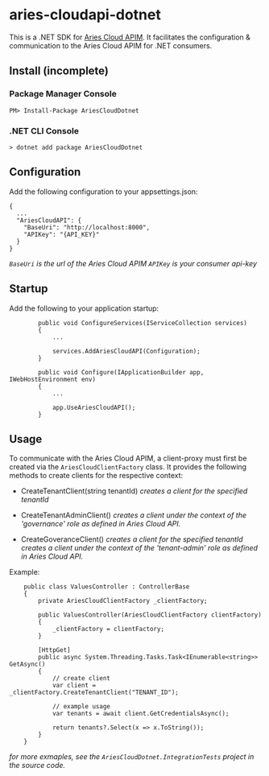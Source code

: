 # aries-cloudapi-dotnet
This is a .NET SDK for [Aries Cloud APIM](https://github.com/didx-xyz/aries-cloudapi-apim). It facilitates the configuration & communication to the Aries Cloud APIM for .NET consumers.

## Install (incomplete)

### Package Manager Console
```
PM> Install-Package AriesCloudDotnet
```
### .NET CLI Console
```
> dotnet add package AriesCloudDotnet
```
 
## Configuration
Add the following configuration to your appsettings.json:
```
{
  ... 
  "AriesCloudAPI": {
    "BaseUri": "http://localhost:8000",
    "APIKey": "{API_KEY}"
  }
}
```
_`BaseUri` is the url of the Aries Cloud APIM_
_`APIKey` is your consumer api-key_

## Startup
Add the following to your application startup:

```
        public void ConfigureServices(IServiceCollection services)
        {
            ...
 
            services.AddAriesCloudAPI(Configuration);
        }
```
```
        public void Configure(IApplicationBuilder app, IWebHostEnvironment env)
        {
            ...
 
            app.UseAriesCloudAPI();
        }
```

## Usage
To communicate with the Aries Cloud APIM, a client-proxy must first be created via the `AriesCloudClientFactory` class. It provides the following methods to create clients for the respective context:

- CreateTenantClient(string tenantId)
_creates a client for the specified tenantId_

- CreateTenantAdminClient()
_creates a client under the context of the 'governance' role as defined in Aries Cloud API._

- CreateGoveranceClient()
_creates a client for the specified tenantId_
_creates a client under the context of the 'tenant-admin' role as defined in Aries Cloud API._

Example:
```
    public class ValuesController : ControllerBase
    {
        private AriesCloudClientFactory _clientFactory;

        public ValuesController(AriesCloudClientFactory clientFactory)
        {
            _clientFactory = clientFactory;
        }
         
        [HttpGet]
        public async System.Threading.Tasks.Task<IEnumerable<string>> GetAsync()
        {
            // create client
            var client = _clientFactory.CreateTenantClient("TENANT_ID");

            // example usage
            var tenants = await client.GetCredentialsAsync();

            return tenants?.Select(x => x.ToString());
        } 
    }
```
_for more exmaples, see the `AriesCloudDotnet.IntegrationTests` project in the source code._
